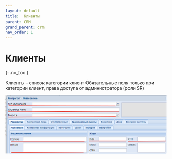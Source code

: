 ```yaml
---
layout: default
title:	Клиенты
parent: CRM
grand_parent: crm
nav_order: 1
---
```


# 	Клиенты
{: .no_toc }

Клиенты – список категории клиент
Обязательные  поля только при категории клиент, права доступа от администратора (роли SR)

![](../../assets/images/clients.png)
